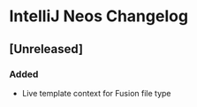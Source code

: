 <!-- Keep a Changelog guide -> https://keepachangelog.com -->

# IntelliJ Neos Changelog

## [Unreleased]
### Added

- Live template context for Fusion file type
